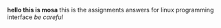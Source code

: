 **hello this is mosa**
this is the assignments answers for linux programming interface
*be careful*

